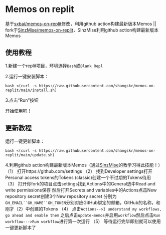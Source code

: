# Memos on replit
基于[sxbai/memos-on-replit](https://github.com/sxbai/memos-on-replit)修改，利用github action构建最新版本Memos ||
fork于[SinzMise/memos-on-replit](https://github.com/SinzMise/memos-on-replit)，SinzMise利用github action构建最新版本Memos

## 使用教程
1.新建一个replit项目，环境选择`Bash`或`Blank Repl`

2.运行一键安装脚本：
```
bash <(curl -s https://raw.githubusercontent.com/shangskr/memos-on-replit/main/install.sh)
```
3.点击“Run”按钮

开始使用吧！

## 更新教程
运行一键更新脚本：
```
bash <(curl -s https://raw.githubusercontent.com/shangskr/memos-on-replit/main/update.sh)
```
4.利用github action构建最新版本Memos（通过[SinzMise](https://github.com/SinzMise/memos-on-replit)的教学习得此技能！）
 （1） 打开https://github.com/settings
 （2） 找到Developer settings打开Personal access tokens的Tokens (classic)创建一个不过期的Tokens待用
 （3） 打开你fork的项目点击settings找到Actions中的General选中Read and write permissions保存
       然后打开Secrets and variables中的Actions点击New repository secret创建3个New repository secret
       分别为`GH_EMAIL``GH_NAME``GH_TOKEN`分别对应GitHub绑定的邮箱，GitHub的名称，和刚才（2）中创建的Tokens
 （4） 点击`Actions-->I understand my workflows, go ahead and enable them`
       之后点击`update-memos`并启用`workflow`然后点击`Run workflow--->Run workflow`进行第一次运行
 （5） 等待运行完毕即刻就可以使用一键更新脚本了
